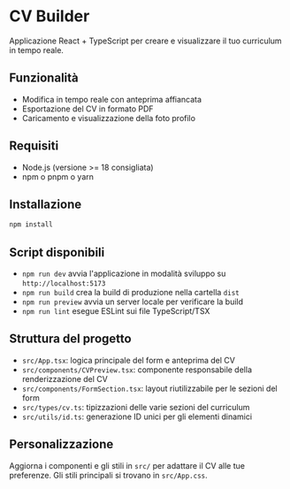 # CV Builder

Applicazione React + TypeScript per creare e visualizzare il tuo curriculum in tempo reale.

## Funzionalità

- Modifica in tempo reale con anteprima affiancata
- Esportazione del CV in formato PDF
- Caricamento e visualizzazione della foto profilo

## Requisiti

- Node.js (versione >= 18 consigliata)
- npm o pnpm o yarn

## Installazione

```bash
npm install
```

## Script disponibili

- `npm run dev` avvia l'applicazione in modalità sviluppo su `http://localhost:5173`
- `npm run build` crea la build di produzione nella cartella `dist`
- `npm run preview` avvia un server locale per verificare la build
- `npm run lint` esegue ESLint sui file TypeScript/TSX

## Struttura del progetto

- `src/App.tsx`: logica principale del form e anteprima del CV
- `src/components/CVPreview.tsx`: componente responsabile della renderizzazione del CV
- `src/components/FormSection.tsx`: layout riutilizzabile per le sezioni del form
- `src/types/cv.ts`: tipizzazioni delle varie sezioni del curriculum
- `src/utils/id.ts`: generazione ID unici per gli elementi dinamici

## Personalizzazione

Aggiorna i componenti e gli stili in `src/` per adattare il CV alle tue preferenze. Gli stili principali si trovano in `src/App.css`.
